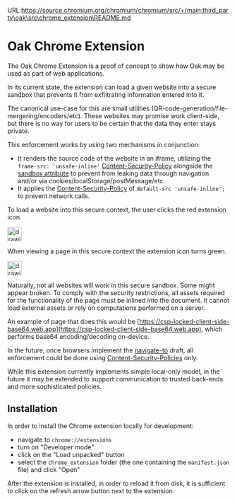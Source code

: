URL:https://source.chromium.org/chromium/chromium/src/+/main:third_party\oak\src\chrome_extension\README.md
# Oak Chrome Extension

The Oak Chrome Extension is a proof of concept to show how Oak may be used as
part of web applications.

In its current state, the extension can load a given website into a secure
sandbox that prevents it from exfiltrating information entered into it.

The canonical use-case for this are small utilities
(QR-code-generation/file-mergering/encoders/etc). These websites may promise
work client-side, but there is no way for users to be certain that the data they
enter stays private.

This enforcement works by using two mechanisms in conjunction:

- It renders the source code of the website in an iframe, utilizing the
  `frame-src: 'unsafe-inline'`
  [Content-Security-Policy](https://developer.mozilla.org/en-US/docs/Web/HTTP/Headers/Content-Security-Policy)
  alongside the
  [sandbox attribute](https://developer.mozilla.org/en-US/docs/Web/HTML/Element/iframe#attr-sandbox)
  to prevent from leaking data through navigation and/or via
  cookies/localStorage/postMessage/etc.
- It applies the
  [Content-Security-Policy](https://developer.mozilla.org/en-US/docs/Web/HTTP/Headers/Content-Security-Policy)
  of `default-src 'unsafe-inline';` to prevent network calls.

To load a website into this secure context, the user clicks the red extension
icon.

<img src="icon-red.png" alt="drawing" width="32" height="32"/>

When viewing a page in this secure context the extension icon turns green.

<img src="icon-green.png" alt="drawing" width="32" height="32"/>

Naturally, not all websites will work in this secure sandbox. Some might appear
broken. To comply with the security restrictions, all assets required for the
functionality of the page must be inlined into the document. It cannot load
external assets or rely on computations performed on a server.

An example of page that does this would be
[https://csp-locked-client-side-base64.web.app](https://csp-locked-client-side-base64.web.app),
which performs base64 encoding/decoding on-device.

In the future, once browsers implement the
[navigate-to](https://developer.mozilla.org/en-US/docs/Web/HTTP/Headers/Content-Security-Policy/navigate-to)
draft, all enforcement could be done using
[Content-Security-Policies](https://developer.mozilla.org/en-US/docs/Web/HTTP/Headers/Content-Security-Policy)
only.

While this extension currently implements simple local-only model, in the future
it may be extended to support communication to trusted back-ends and more
sophisticated policies.

## Installation

In order to install the Chrome extension locally for development:

- navigate to `chrome://extensions`
- turn on "Developer mode"
- click on the "Load unpacked" button
- select the `chrome_extension` folder (the one containing the `manifest.json`
  file) and click "Open"

After the extension is installed, in order to reload it from disk, it is
sufficient to click on the refresh arrow button next to the extension.
